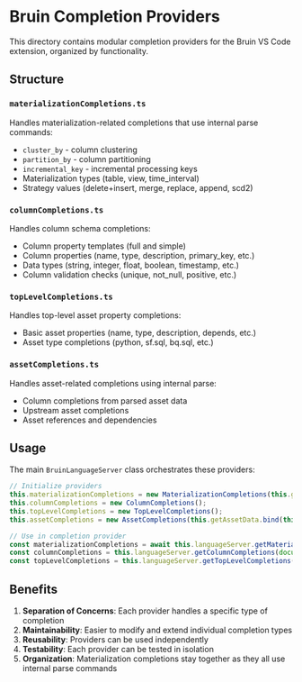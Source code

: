 # Bruin Completion Providers

This directory contains modular completion providers for the Bruin VS Code extension, organized by functionality.

## Structure

### `materializationCompletions.ts`
Handles materialization-related completions that use internal parse commands:
- `cluster_by` - column clustering
- `partition_by` - column partitioning  
- `incremental_key` - incremental processing keys
- Materialization types (table, view, time_interval)
- Strategy values (delete+insert, merge, replace, append, scd2)

### `columnCompletions.ts`
Handles column schema completions:
- Column property templates (full and simple)
- Column properties (name, type, description, primary_key, etc.)
- Data types (string, integer, float, boolean, timestamp, etc.)
- Column validation checks (unique, not_null, positive, etc.)

### `topLevelCompletions.ts`
Handles top-level asset property completions:
- Basic asset properties (name, type, description, depends, etc.)
- Asset type completions (python, sf.sql, bq.sql, etc.)

### `assetCompletions.ts`
Handles asset-related completions using internal parse:
- Column completions from parsed asset data
- Upstream asset completions
- Asset references and dependencies

## Usage

The main `BruinLanguageServer` class orchestrates these providers:

```typescript
// Initialize providers
this.materializationCompletions = new MaterializationCompletions(this.getAssetData.bind(this));
this.columnCompletions = new ColumnCompletions();
this.topLevelCompletions = new TopLevelCompletions();
this.assetCompletions = new AssetCompletions(this.getAssetData.bind(this));

// Use in completion provider
const materializationCompletions = await this.languageServer.getMaterializationCompletions(document, position, document.fileName);
const columnCompletions = this.languageServer.getColumnCompletions(document, position);
const topLevelCompletions = this.languageServer.getTopLevelCompletions();
```

## Benefits

1. **Separation of Concerns**: Each provider handles a specific type of completion
2. **Maintainability**: Easier to modify and extend individual completion types
3. **Reusability**: Providers can be used independently
4. **Testability**: Each provider can be tested in isolation
5. **Organization**: Materialization completions stay together as they all use internal parse commands 